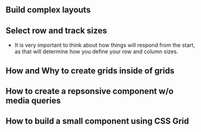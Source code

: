 ## Build complex layouts


## Select row and track sizes

- It is very important to think about how things will respond from the start, as that will determine how you define your row and column sizes.

## How and Why to create grids inside of grids

## How to create a repsonsive component w/o media queries

## How to build a small component using CSS Grid